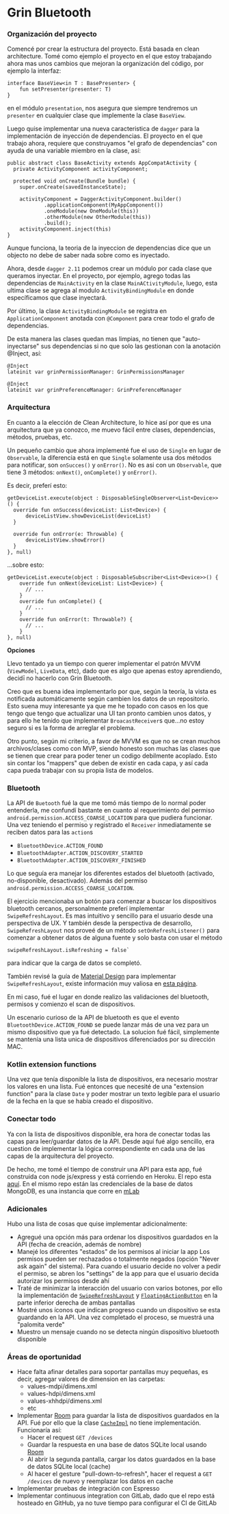 # Grin Bluetooth


### Organización del proyecto
Comencé por crear la estructura del proyecto. Está basada en clean architecture. Tomé como ejemplo el proyecto en el que estoy trabajando ahora mas unos cambios que mejoran la organización del código, por ejemplo la interfaz:
```
interface BaseView<in T : BasePresenter> {
    fun setPresenter(presenter: T)
}
```
en el módulo `presentation`, nos asegura que siempre tendremos un `presenter` en cualquier clase que implemente la clase `BaseView`.

Luego quise implementar una nueva caracteristica de `dagger` para la implementación de inyección de dependencias. El proyecto en el que trabajo ahora, requiere que construyamos "el grafo de dependencias" con ayuda de una variable miembro en la clase, así:

```
public abstract class BaseActivity extends AppCompatActivity {
  private ActivityComponent activityComponent;
  
  protected void onCreate(Bundle bundle) {
    super.onCreate(savedInstanceState);

    activityComponent = DaggerActivityComponent.builder()
            .applicationComponent(MyAppComponent())
            .oneModule(new OneModule(this))
            .otherModule(new OtherModule(this))
            .build();
    activityComponent.inject(this)
}
```

Aunque funciona, la teoria de la inyeccion de dependencias dice que un objecto no debe de saber nada sobre como es inyectado.

Ahora, desde `dagger 2.11` podemos crear un módulo por cada clase que queramos inyectar. En el proyecto, por ejemplo, agrego todas las dependencias de `MainActivity` en la clase `MainACtivityModule`, luego, esta ultima clase se agrega al modulo `ActivityBindingModule` en donde específicamos que clase inyectará.

Por último, la clase `ActivityBindingModule` se registra en `ApplicationComponent` anotada con `@Component` para crear todo el grafo de dependencias.

De esta manera las clases quedan mas limpias, no tienen que "auto-inyectarse" sus dependencias si no que solo las gestionan con la anotación @Inject, así:
```
@Inject
lateinit var grinPermissionManager: GrinPermissionsManager

@Inject
lateinit var grinPreferenceManager: GrinPreferenceManager
```

### Arquitectura

En cuanto a la elección de Clean Architecture, lo hice así por que es una arquitectura que ya conozco, me muevo fácil entre clases, dependencias, métodos, pruebas, etc.

Un pequeño cambio que ahora implementé fue el uso de `Single` en lugar de `Observable`, la diferencia está en que `Single` solamente usa dos métodos para notificar, son `onSucces()` y `onError()`. No es asi con un `Observable`, que tiene 3 métodos: `onNext()`, `onComplete()` y `onError()`.

Es decir, preferí esto:
```
getDeviceList.execute(object : DisposableSingleObserver<List<Device>>() {
  override fun onSuccess(deviceList: List<Device>) {
      deviceListView.showDeviceList(deviceList)
  }

  override fun onError(e: Throwable) {
      deviceListView.showError()
  }
}, null)
```

...sobre esto:

```
getDeviceList.execute(object : DisposableSubscriber<List<Device>>() {
    override fun onNext(deviceList: List<Device>) {
      // ...
    }
    override fun onComplete() {
      // ...
    }
    override fun onError(t: Throwable?) {
      // ...
    }
}, null)
```

**Opciones**

Llevo tentado ya un tiempo con querer implementar el patrón MVVM (`ViewModel`, `LiveData`, etc), dado que es algo que apenas estoy aprendiendo, decidī no hacerlo con Grin Bluetooth.

Creo que es buena idea implementarlo por que, según la teoría, la vista es notificada automáticamente según cambien los datos de un repositorio. Esto suena muy interesante ya que me he topado con casos en los que tengo que tengo que actualizar una UI tan pronto cambien unos datos, y para ello he tenido que implementar `BroacastReceiver`s que...no estoy seguro si es la forma de arreglar el problema.

Otro punto, según mi criterio, a favor de MVVM es que no se crean muchos archivos/clases como con MVP, siendo honesto son muchas las clases que se tienen que crear para poder tener un codigo debilmente acoplado. Esto sin contar los "mappers" que deben de existir en cada capa, y así cada capa pueda trabajar con su propia lista de modelos.

### Bluetooth
La API de `Buetooth` fué la que me tomó más tiempo de lo normal poder entenderla, me confundí bastante en cuanto al requerimiento del permiso `android.permission.ACCESS_COARSE_LOCATION` para que pudiera funcionar. Una vez teniendo el permiso y registrado el `Receiver` inmediatamente se reciben datos para las `action`s

- `BluetoothDevice.ACTION_FOUND`
- `BluetoothAdapter.ACTION_DISCOVERY_STARTED`
- `BluetoothAdapter.ACTION_DISCOVERY_FINISHED`

Lo que seguía era manejar los diferentes estados del bluetooth (activado, no-disponible, desactivado). Además del permiso `android.permission.ACCESS_COARSE_LOCATION`.

El ejercicio mencionaba un botón para comenzar a buscar los dispositivos bluetooth cercanos, personalmente preferí implementar `SwipeRefreshLayout`. Es mas intuitivo y sencillo para el usuario desde una perspectiva de UX. Y también desde la perspectiva de desarrollo, `SwipeRefreshLayout` nos proveé de un método `setOnRefreshListener()` para comenzar a obtener datos de alguna fuente y solo basta con usar el método
```
swipeRefreshLayout.isRefreshing = false`
````
para indicar que la carga de datos se completó.

También revisé la guía de [Material Design](https://material.io) para implementar `SwipeRefreshLayout`, existe información muy valiosa en [esta página](https://material.io).

En mi caso, fué el lugar en donde realizo las validaciones del bluetooth, permisos y comienzo el scan de dispositivos.

Un escenario curioso de la API de bluetooth es que el evento `BluetoothDevice.ACTION_FOUND` se puede lanzar más de una vez para un mismo dispositivo que ya fué detectado. La solucion fué fácil, simplemente se mantenía una lista unica de dispositivos diferenciados por su dirección MAC.

### Kotlin extension functions
Una vez que tenía disponible la lista de dispositivos, era necesario mostrar los valores en una lista. Fué entonces que necesité de una "extension function" para la clase `Date` y poder mostrar un texto legible para el usuario de la fecha en la que se había creado el dispositivo.

### Conectar todo
Ya con la lista de dispositivos disponible, era hora de conectar todas las capas para leer/guardar datos de la API. Desde aquí fué algo sencillo, era cuestion de implementar la lógica correspondiente en cada una de las capas de la arquitectura del proyecto.

De hecho, me tomé el tiempo de construir una API para esta app, fué construida con node js/express y está corriendo en Heroku. El repo esta [aquí](https://github.com/lalongooo/grin-bluetooth-api). En el mismo repo están las credenciales de la base de datos MongoDB, es una instancia que corre en [mLab](https://mlab.com/)

### Adicionales
Hubo una lista de cosas que quise implementar adicionalmente:
- Agregué una opción más para ordenar los dispositivos guardados en la API (fecha de creación, además de nombre)
- Manejé los diferentes "estados" de los permisos al iniciar la app
  Los permisos pueden ser rechazados o totalmente negados (opción "Never ask again" del sistema). Para cuando el usuario decide no volver a pedir el permiso, se abren los "settings" de la app para que el usuario decida autorizar los permisos desde ahí
- Traté de minimizar la interacción del usuario con varios botones, por ello la implementación de [`SwipeRefreshLayout`](https://material.io/design/platform-guidance/android-swipe-to-refresh.html) y [`FloatingActionButton`](https://material.io/design/components/buttons-floating-action-button.html) en la parte inferior derecha de ambas pantallas
- Mostré unos íconos que indican progreso cuando un dispositivo se esta guardando en la API. Una vez completado el proceso, se muestrá una "palomita verde"
- Muestro un mensaje cuando no se detecta ningún dispositivo bluetooth disponible

### Áreas de oportunidad
- Hace falta afinar detalles para soportar pantallas muy pequeñas, es decir, agregar valores de dimension en las carpetas:
  - values-mdpi/dimens.xml
  - values-hdpi/dimens.xml
  - values-xhhdpi/dimens.xml
  - etc
- Implementar [Room](https://developer.android.com/topic/libraries/architecture/room) para guardar la lista de dispositivos guardados en la API. Fué por ello que la clase [`CacheImpl`](https://github.com/lalongooo/grin-bluetooth/blob/master/cache/src/main/java/com/ongrin/cache/DeviceCacheImpl.kt) no tiene implementación. Funcionaría así:
    - Hacer el request `GET /devices`
    - Guardar la respuesta en una base de datos SQLite local usando [Room](https://developer.android.com/topic/libraries/architecture/room)
    - Al abrir la segunda pantalla, cargar los datos guardados en la base de datos SQLite local (cache)
    - Al hacer el gesture "pull-down-to-refresh", hacer el request a `GET /devices` de nuevo y reemplazar los datos en cache
- Implementar pruebas de integración con Espresso
- Implementar continuous integration con GitLab, dado que el repo está hosteado en GitHub, ya no tuve tiempo para configurar el CI de GitLAb
